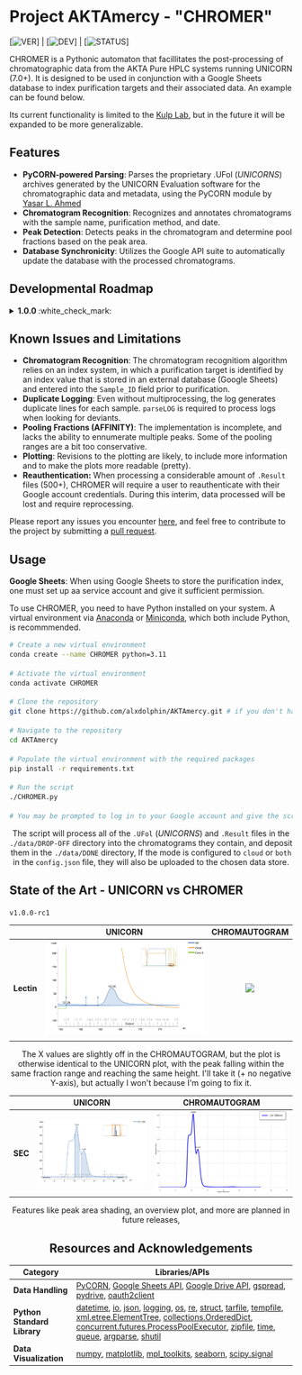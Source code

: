# **Project AKTAmercy - "CHROMER"**

[![VER](https://img.shields.io/badge/VERSION-1.0.0-darkgreen.svg)] |
[![DEV](https://img.shields.io/badge/DEVELOPMENT-MAINTENANCE-blue.svg)] |
[![STATUS](https://img.shields.io/badge/STATUS-STABLE-darkgreen.svg)]

CHROMER is a Pythonic automaton that facillitates the post-processing of chromatographic data from the AKTA Pure HPLC systems running UNICORN (7.0+). It is designed to be used in conjunction with a Google Sheets database to index purification targets and their associated data. An example can be found below.

 Its current functionality is limited to the [Kulp Lab](https://wistar.org/our-scientists/daniel-kulp), but in the future it will be expanded to be more generalizable.

## Features

- **PyCORN-powered Parsing**: Parses the proprietary .UFol (*UNICORNS*) archives generated by the UNICORN Evaluation software for the chromatographic data and metadata, using the PyCORN module by [Yasar L. Ahmed](https://github.com/pyahmed) 
- **Chromatogram Recognition**: Recognizes and annotates chromatograms with the sample name, purification method, and date.
- **Peak Detection**: Detects peaks in the chromatogram and determine pool fractions based on the peak area.
- **Database Synchronicity**: Utilizes the Google API suite to automatically update the database with the processed chromatograms.

## Developmental Roadmap

<details>
<summary>
<b> 1.0.0 </b> :white_check_mark: 
</summary> 

```diff
Advancements
+ SEC Chromatograms generated are now numerically accurate, accounting for flow rate and injection point.
+ Index algorithm now covers a majority of targets
+ Debug tools <b>?INSPECT</b> and <b>parseLOG</b> added to identify deviants easily.
+ CHROMER -> CHROMER

Regressions
- Multiprocessing removed for simplicity, potential for reimplementation at later release
- AFFINITY chromatograms are visually congruent, but numerically (x values / volume) incorrect.
- When processing a suffeciently large backlog, CHROMER requires reauthentication via Google sign in. Chromatographic data processed during this interim is dropped.
```
</details>


## Known Issues and Limitations

- **Chromatogram Recognition**: The chromatogram recognitiom algorithm relies on an index system, in which a purification target is identified by an index value that is stored in an external database (Google Sheets) and entered into the `Sample_ID` field prior to purification. <put an example here layer>
- **Duplicate Logging**: Even without multiprocessing, the log generates duplicate lines for each sample. `parseLOG` is required to process logs when looking for deviants.
- **Pooling Fractions (AFFINITY)**: The implementation is incomplete, and lacks the ability to ennumerate multiple peaks. Some of the pooling ranges are a bit too conservative.
- **Plotting**: Revisions to the plotting are likely, to include more information and to make the plots more readable (pretty).
- **Reauthentication:** When processing a considerable amount of `.Result` files (500+), CHROMER will require a user to reauthenticate with their Google account credentials. During this interim, data processed will be lost and require reprocessing.

Please report any issues you encounter [here](https://github.com/alxdolphin/AKTAmercy/issues), and feel free to contribute to the project by submitting a [pull request](https://github.com/alxdolphin/AKTAmercy/pulls).

## Usage

**Google Sheets**: When using Google Sheets to store the purification index, one must set up aa service account and give it sufficient permission. <place tutorial stuff here later>

To use CHROMER, you need to have Python installed on your system. A virtual environment via [Anaconda](https://www.anaconda.com/) or [Miniconda](https://docs.conda.io/en/latest/miniconda.html), which both include Python, is recommmended.

```bash
# Create a new virtual environment
conda create --name CHROMER python=3.11

# Activate the virtual environment
conda activate CHROMER

# Clone the repository
git clone https://github.com/alxdolphin/AKTAmercy.git # if you don't have git, you can download the repository as a .zip file\

# Navigate to the repository
cd AKTAmercy

# Populate the virtual environment with the required packages
pip install -r requirements.txt

# Run the script
./CHROMER.py

# You may be prompted to log in to your Google account and give the script permission to access your Google Sheets / Drive. This facilitates the automatic updating of the database, and gives me access to your bank account.
```

<center>

 The script will process all of the `.UFol` (*UNICORNS*) and `.Result` files in the `./data/DROP-OFF` directory into the chromatograms they contain, and deposit them in the `./data/DONE` directory, If the mode is configured to `cloud` or `both` in the `config.json` file, they will also be uploaded to the chosen data store.
</center>

## State of the Art - UNICORN vs CHROMER

`v1.0.0-rc1`

| | UNICORN | CHROMAUTOGRAM |
|:---:|:---:|:---:|
| **Lectin** | <sub><img src="data/DONE/_sample/UNICORN_LEC.png" width="400"></sub> | <sub><img src="data/CHROM/_sample/CHROMER_LEC.jpg" width="400">
</sub> |

<center>
The X values are slightly off in the CHROMAUTOGRAM, but the plot is otherwise identical to the UNICORN plot, with the peak falling within the same fraction range and reaching the same height. I'll take it (+ no negative Y-axis), but actually I won't because I'm going to fix it.
</center>

| | UNICORN | CHROMAUTOGRAM |
|:---:|:---:|:---:|
| **SEC** | <sub><img src="data/DONE/_sample/UNICORN_SEC.png" width="400"></sub> | <sub><img src="data/DONE/_sample/CHROMER_SEC.jpg" width="400"> </sub> |

<center>
Features like peak area shading, an overview plot, and more are planned in future releases,

## Resources and Acknowledgements

</center>

| Category | Libraries/APIs |
| --- | --- |
| **Data Handling** | [PyCORN](https://github.com/pyahmed/PyCORN), [Google Sheets API](https://developers.google.com/sheets/api), [Google Drive API](https://developers.google.com/drive/api), [gspread](https://gspread.readthedocs.io/en/latest/), [pydrive](https://pythonhosted.org/PyDrive/), [oauth2client](https://oauth2client.readthedocs.io/en/latest/source/oauth2client.service_account.html) |
| **Python Standard Library** | [datetime](https://docs.python.org/3/library/datetime.html), [io](https://docs.python.org/3/library/io.html), [json](https://docs.python.org/3/library/json.html), [logging](https://docs.python.org/3/library/logging.html), [os](https://docs.python.org/3/library/os.html), [re](https://docs.python.org/3/library/re.html), [struct](https://docs.python.org/3/library/struct.html), [tarfile](https://docs.python.org/3/library/tarfile.html), [tempfile](https://docs.python.org/3/library/tempfile.html), [xml.etree.ElementTree](https://docs.python.org/3/library/xml.etree.elementtree.html), [collections.OrderedDict](https://docs.python.org/3/library/collections.html#collections.OrderedDict), [concurrent.futures.ProcessPoolExecutor](https://docs.python.org/3/library/concurrent.futures.html#concurrent.futures.ProcessPoolExecutor), [zipfile](https://docs.python.org/3/library/zipfile.html), [time](https://docs.python.org/3/library/time.html), [queue](https://docs.python.org/3/library/queue.html), [argparse](https://docs.python.org/3/library/argparse.html), [shutil](https://docs.python.org/3/library/shutil.html) |
| **Data Visualization** | [numpy](https://numpy.org/), [matplotlib](https://matplotlib.org/stable/api/pyplot_summary.html), [mpl_toolkits](https://matplotlib.org/stable/api/artist_api.html), [seaborn](https://seaborn.pydata.org/), [scipy.signal](https://docs.scipy.org/doc/scipy/reference/signal.html) |
